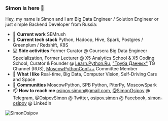 ### Simon is here 👋

Hey, my name is Simon and I am Big Data Engineer / Solution Engineer or just simple Backend Developer from Russia:

- 🏢 **Current work** SEMrush
- 🌱 **Current tech stack** Python, Hadoop, Hive, Spark, Postgres / Greenplum / Redshift, K8S
- 💻 **Side activities**  Former Curator @ Coursera Big Data Engineer Specialization, Former Lecturer @ X5 Analytics School & X5 Coding School, Curator & Founder @ [Learn.Python.Ru](learn.python.ru), ["Труба Данных"](https://t.me/ohmydataengineer) TG Channel (RUS), [MoscowPythonConf++](https://conf.python.ru/) Committee Member
- 🤔 **What I like** Real-time, Big Data, Computer Vision, Self-Driving Cars and Space
- 💬 **Communities** MoscowPython, SPB Python, PiterPy, MoscowSpark
- 📫 **How to reach me** osipov.simon@gmail.com, [@SimonOsipov](http://t.me/SimonOsipov) @ Telegram, [@OsipovSimon](https://twitter.com/OsipovSimon) @ Twitter, [osipov.simon](https://www.facebook.com/osipov.simon) @ Facebook, [simon-osipov](https://www.linkedin.com/in/simon-osipov/) @ LinkedIn

<p>&nbsp;<img align="left" src="https://github-readme-stats.vercel.app/api?username=SimonOsipov&count_private=true&show_icons=true" alt="SimonOsipov"/></p>
